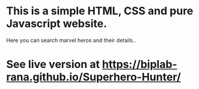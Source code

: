 # This is a simple HTML, CSS and pure Javascript website.
Here you can search marvel heros and their details..

# See live version at https://biplab-rana.github.io/Superhero-Hunter/
